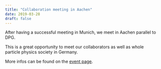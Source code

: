 ```yaml
---
title: "Collaboration meeting in Aachen"
date: 2019-03-28
draft: false
---
```


After having a successful meeting in Munich, we meet in Aachen parallel to DPG. 

This is a great opportunity to meet our collaborators as well as whole particle physics society in Germany. 

More infos can be found on the [event page](https://indico.physik.uni-muenchen.de/event/7/).
